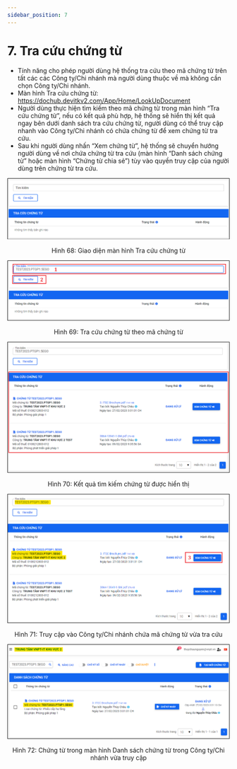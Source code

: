 ```yaml
---
sidebar_position: 7
---
```


# 7. Tra cứu chứng từ
* Tính năng cho phép người dùng hệ thống tra cứu theo mã chứng từ trên tất các các Công ty/Chi nhánh mà người dùng thuộc về mà không cần chọn Công ty/Chi nhánh.
* Màn hình Tra cứu chứng từ: https://dochub.devitkv2.com/App/Home/LookUpDocument
* Người dùng thực hiện tìm kiếm theo mã chứng từ trong màn hình “Tra cứu chứng từ”, nếu có kết quả phù hợp, hệ thống sẽ hiển thị kết quả ngay bên dưới danh sách tra cứu chứng từ, người dùng có thể truy cập nhanh vào Công ty/Chi nhánh có chứa chứng từ để xem chứng từ tra cứu. 
* Sau khi người dùng nhấn “Xem chứng từ”, hệ thống sẽ chuyển hướng người dùng về nơi chứa chứng từ tra cứu (màn hình “Danh sách chứng từ” hoặc màn hình “Chứng từ chia sẻ”) tùy vào quyền truy cập của người dùng trên chứng từ tra cứu.

![Hinh68](./image/tracuu1.png)

<center>Hình 68: Giao diện màn hình Tra cứu chứng từ</center>

![Hinh69](./image/tracuu2.png)

<center>Hình 69: Tra cứu chứng từ theo mã chứng từ</center>

![Hinh70](./image/tracuu3.png)

<center>Hình 70: Kết quả tìm kiếm chứng từ được hiển thị</center>

![Hinh71](./image/tracuu4.png)

<center>Hình 71: Truy cập vào Công ty/Chi nhánh chứa mã chứng từ vừa tra cứu</center>

![Hinh72](./image/tracuu5.png)

<center>Hình 72: Chứng từ trong màn hình Danh sách chứng từ trong Công ty/Chi nhánh vừa truy cập</center>

